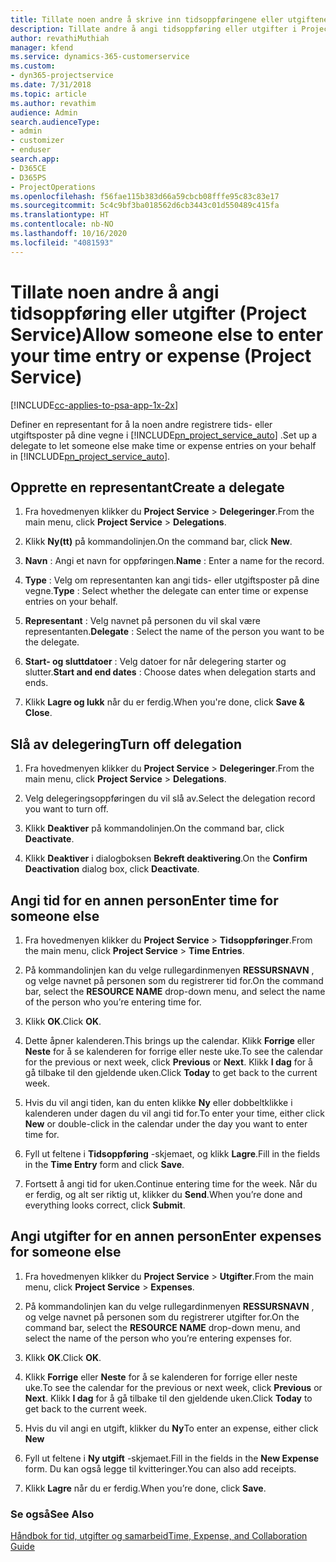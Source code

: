 ```yaml
---
title: Tillate noen andre å skrive inn tidsoppføringene eller utgiftene dine
description: Tillate andre å angi tidsoppføring eller utgifter i Project Service
author: revathiMuthiah
manager: kfend
ms.service: dynamics-365-customerservice
ms.custom:
- dyn365-projectservice
ms.date: 7/31/2018
ms.topic: article
ms.author: revathim
audience: Admin
search.audienceType:
- admin
- customizer
- enduser
search.app:
- D365CE
- D365PS
- ProjectOperations
ms.openlocfilehash: f56fae115b383d66a59cbcb08fffe95c83c83e17
ms.sourcegitcommit: 5c4c9bf3ba018562d6cb3443c01d550489c415fa
ms.translationtype: HT
ms.contentlocale: nb-NO
ms.lasthandoff: 10/16/2020
ms.locfileid: "4081593"
---
```

# <a name="allow-someone-else-to-enter-your-time-entry-or-expense-project-service"></a><span data-ttu-id="2eba1-103">Tillate noen andre å angi tidsoppføring eller utgifter (Project Service)</span><span class="sxs-lookup"><span data-stu-id="2eba1-103">Allow someone else to enter your time entry or expense (Project Service)</span></span>

[!INCLUDE[cc-applies-to-psa-app-1x-2x](../includes/cc-applies-to-psa-app-1x-2x.md)]

<span data-ttu-id="2eba1-104">Definer en representant for å la noen andre registrere tids- eller utgiftsposter på dine vegne i [!INCLUDE[pn_project_service_auto](../includes/pn-project-service-auto.md)] .</span><span class="sxs-lookup"><span data-stu-id="2eba1-104">Set up a delegate to let someone else make time or expense entries on your behalf in [!INCLUDE[pn_project_service_auto](../includes/pn-project-service-auto.md)].</span></span>  
  
## <a name="create-a-delegate"></a><span data-ttu-id="2eba1-105">Opprette en representant</span><span class="sxs-lookup"><span data-stu-id="2eba1-105">Create a delegate</span></span>  
  
1.  <span data-ttu-id="2eba1-106">Fra hovedmenyen klikker du **Project Service** > **Delegeringer**.</span><span class="sxs-lookup"><span data-stu-id="2eba1-106">From the main menu, click **Project Service** > **Delegations**.</span></span>  
  
2.  <span data-ttu-id="2eba1-107">Klikk **Ny(tt)** på kommandolinjen.</span><span class="sxs-lookup"><span data-stu-id="2eba1-107">On the command bar, click **New**.</span></span>  
  
3. <span data-ttu-id="2eba1-108">**Navn** : Angi et navn for oppføringen.</span><span class="sxs-lookup"><span data-stu-id="2eba1-108">**Name** : Enter a name for the record.</span></span>  
  
4. <span data-ttu-id="2eba1-109">**Type** : Velg om representanten kan angi tids- eller utgiftsposter på dine vegne.</span><span class="sxs-lookup"><span data-stu-id="2eba1-109">**Type** : Select whether the delegate can enter time or expense entries on your behalf.</span></span>  
  
5. <span data-ttu-id="2eba1-110">**Representant** : Velg navnet på personen du vil skal være representanten.</span><span class="sxs-lookup"><span data-stu-id="2eba1-110">**Delegate** : Select the name of the person you want to be the delegate.</span></span>  
  
6. <span data-ttu-id="2eba1-111">**Start- og sluttdatoer** : Velg datoer for når delegering starter og slutter.</span><span class="sxs-lookup"><span data-stu-id="2eba1-111">**Start and end dates** : Choose dates when delegation starts and ends.</span></span>  
  
7.  <span data-ttu-id="2eba1-112">Klikk **Lagre og lukk** når du er ferdig.</span><span class="sxs-lookup"><span data-stu-id="2eba1-112">When you're done, click **Save & Close**.</span></span>  
  
## <a name="turn-off-delegation"></a><span data-ttu-id="2eba1-113">Slå av delegering</span><span class="sxs-lookup"><span data-stu-id="2eba1-113">Turn off delegation</span></span>  
  
1.  <span data-ttu-id="2eba1-114">Fra hovedmenyen klikker du **Project Service** > **Delegeringer**.</span><span class="sxs-lookup"><span data-stu-id="2eba1-114">From the main menu, click **Project Service** > **Delegations**.</span></span>  
  
2.  <span data-ttu-id="2eba1-115">Velg delegeringsoppføringen du vil slå av.</span><span class="sxs-lookup"><span data-stu-id="2eba1-115">Select the delegation record you want to turn off.</span></span>  
  
3.  <span data-ttu-id="2eba1-116">Klikk **Deaktiver** på kommandolinjen.</span><span class="sxs-lookup"><span data-stu-id="2eba1-116">On the command bar, click **Deactivate**.</span></span>  
  
4.  <span data-ttu-id="2eba1-117">Klikk **Deaktiver** i dialogboksen **Bekreft deaktivering**.</span><span class="sxs-lookup"><span data-stu-id="2eba1-117">On the **Confirm Deactivation** dialog box, click **Deactivate**.</span></span>  
  
## <a name="enter-time-for-someone-else"></a><span data-ttu-id="2eba1-118">Angi tid for en annen person</span><span class="sxs-lookup"><span data-stu-id="2eba1-118">Enter time for someone else</span></span>  
  
1.  <span data-ttu-id="2eba1-119">Fra hovedmenyen klikker du **Project Service** > **Tidsoppføringer**.</span><span class="sxs-lookup"><span data-stu-id="2eba1-119">From the main menu, click **Project Service** > **Time Entries**.</span></span>  
  
2.  <span data-ttu-id="2eba1-120">På kommandolinjen kan du velge rullegardinmenyen **RESSURSNAVN** , og velge navnet på personen som du registrerer tid for.</span><span class="sxs-lookup"><span data-stu-id="2eba1-120">On the command bar, select the **RESOURCE NAME** drop-down menu, and select the name of the person who you’re entering time for.</span></span>  
  
3.  <span data-ttu-id="2eba1-121">Klikk **OK**.</span><span class="sxs-lookup"><span data-stu-id="2eba1-121">Click **OK**.</span></span>  
  
4.  <span data-ttu-id="2eba1-122">Dette åpner kalenderen.</span><span class="sxs-lookup"><span data-stu-id="2eba1-122">This brings up the calendar.</span></span> <span data-ttu-id="2eba1-123">Klikk **Forrige** eller **Neste** for å se kalenderen for forrige eller neste uke.</span><span class="sxs-lookup"><span data-stu-id="2eba1-123">To see the calendar for the previous or next week, click **Previous** or **Next**.</span></span> <span data-ttu-id="2eba1-124">Klikk **I dag** for å gå tilbake til den gjeldende uken.</span><span class="sxs-lookup"><span data-stu-id="2eba1-124">Click **Today** to get back to the current week.</span></span>  
  
5.  <span data-ttu-id="2eba1-125">Hvis du vil angi tiden, kan du enten klikke **Ny** eller dobbeltklikke i kalenderen under dagen du vil angi tid for.</span><span class="sxs-lookup"><span data-stu-id="2eba1-125">To enter your time, either click **New** or double-click in the calendar under the day you want to enter time for.</span></span>  
  
6.  <span data-ttu-id="2eba1-126">Fyll ut feltene i **Tidsoppføring** -skjemaet, og klikk **Lagre**.</span><span class="sxs-lookup"><span data-stu-id="2eba1-126">Fill in the fields in the **Time Entry** form and click **Save**.</span></span>  
  
7.  <span data-ttu-id="2eba1-127">Fortsett å angi tid for uken.</span><span class="sxs-lookup"><span data-stu-id="2eba1-127">Continue entering time for the week.</span></span> <span data-ttu-id="2eba1-128">Når du er ferdig, og alt ser riktig ut, klikker du **Send**.</span><span class="sxs-lookup"><span data-stu-id="2eba1-128">When you’re done and everything looks correct, click **Submit**.</span></span>  
  
## <a name="enter-expenses-for-someone-else"></a><span data-ttu-id="2eba1-129">Angi utgifter for en annen person</span><span class="sxs-lookup"><span data-stu-id="2eba1-129">Enter expenses for someone else</span></span>  
  
1.  <span data-ttu-id="2eba1-130">Fra hovedmenyen klikker du **Project Service** > **Utgifter**.</span><span class="sxs-lookup"><span data-stu-id="2eba1-130">From the main menu, click **Project Service** > **Expenses**.</span></span>  
  
2.  <span data-ttu-id="2eba1-131">På kommandolinjen kan du velge rullegardinmenyen **RESSURSNAVN** , og velge navnet på personen som du registrerer utgifter for.</span><span class="sxs-lookup"><span data-stu-id="2eba1-131">On the command bar, select the **RESOURCE NAME** drop-down menu, and select the name of the person who you’re entering expenses for.</span></span>  
  
3.  <span data-ttu-id="2eba1-132">Klikk **OK**.</span><span class="sxs-lookup"><span data-stu-id="2eba1-132">Click **OK**.</span></span>  
  
4.  <span data-ttu-id="2eba1-133">Klikk **Forrige** eller **Neste** for å se kalenderen for forrige eller neste uke.</span><span class="sxs-lookup"><span data-stu-id="2eba1-133">To see the calendar for the previous or next week, click **Previous** or **Next**.</span></span> <span data-ttu-id="2eba1-134">Klikk **I dag** for å gå tilbake til den gjeldende uken.</span><span class="sxs-lookup"><span data-stu-id="2eba1-134">Click **Today** to get back to the current week.</span></span>  
  
5.  <span data-ttu-id="2eba1-135">Hvis du vil angi en utgift, klikker du **Ny**</span><span class="sxs-lookup"><span data-stu-id="2eba1-135">To enter an expense, either click **New**</span></span>  
  
6.  <span data-ttu-id="2eba1-136">Fyll ut feltene i **Ny utgift** -skjemaet.</span><span class="sxs-lookup"><span data-stu-id="2eba1-136">Fill in the fields in the **New Expense** form.</span></span> <span data-ttu-id="2eba1-137">Du kan også legge til kvitteringer.</span><span class="sxs-lookup"><span data-stu-id="2eba1-137">You can also add receipts.</span></span>  
  
7.  <span data-ttu-id="2eba1-138">Klikk **Lagre** når du er ferdig.</span><span class="sxs-lookup"><span data-stu-id="2eba1-138">When you’re done, click **Save**.</span></span>  
  
### <a name="see-also"></a><span data-ttu-id="2eba1-139">Se også</span><span class="sxs-lookup"><span data-stu-id="2eba1-139">See Also</span></span>  
 [<span data-ttu-id="2eba1-140">Håndbok for tid, utgifter og samarbeid</span><span class="sxs-lookup"><span data-stu-id="2eba1-140">Time, Expense, and Collaboration Guide</span></span>](../psa/time-expense-collaboration-guide.md)

